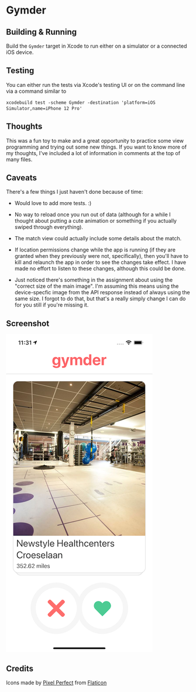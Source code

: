 #  Gymder

## Building & Running

Build the `Gymder` target in Xcode to run either on a simulator or a connected iOS device.

## Testing

You can either run the tests via Xcode's testing UI or on the command line via a command similar to

    xcodebuild test -scheme Gymder -destination 'platform=iOS Simulator,name=iPhone 12 Pro'

## Thoughts

This was a fun toy to make and a great opportunity to practice some view programming and trying
out some new things. If you want to know more of my thoughts, I've included a lot of information
in comments at the top of many files.

## Caveats

There's a few things I just haven't done because of time:

- Would love to add more tests. :)

- No way to reload once you run out of data (although for a while I thought about putting a
  cute animation or something if you actually swiped through everything).
  
- The match view could actually include some details about the match.

- If location permissions change while the app is running (if they are granted when they
  previously were not, specifically), then you'll have to kill and relaunch the app in order
  to see the changes take effect. I have made no effort to listen to these changes, although
  this could be done.
  
- Just noticed there's something in the assignment about using the "correct size of the main image".
  I'm assuming this means using the device-specfic image from the API response instead of always
  using the same size. I forgot to do that, but that's a really simply change I can do for you still
  if you're missing it.
  
## Screenshot 

<kbd>![Screenshot](https://raw.githubusercontent.com/glaukommatos/Gymder/main/screenshot.png "Screenshot")</kbd>

## Credits

Icons made by [Pixel Perfect](https://icon54.com/) from [Flaticon](https://www.flaticon.com)
